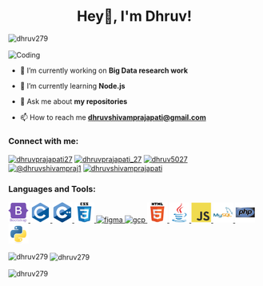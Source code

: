 <h1 align="center">Hey👋, I'm Dhruv!</h1>
<p align="left"> <img src="https://komarev.com/ghpvc/?username=dhruv279&label=Profile%20views&color=0e75b6&style=flat" alt="dhruv279" /> </p>
<img align="center" alt="Coding" width="400" src="https://user-images.githubusercontent.com/56535991/121919004-354b3400-cd54-11eb-968b-5c5c3af89598.gif">

- 🔭 I’m currently working on **Big Data research work**

- 🌱 I’m currently learning **Node.js**

- 💬 Ask me about **my repositories**

- 📫 How to reach me **dhruvshivamprajapati@gmail.com**

<h3 align="left">Connect with me:</h3>
<p align="left">
<a href="https://linkedin.com/in/dhruvprajapati27" target="blank"><img align="center" src="https://raw.githubusercontent.com/rahuldkjain/github-profile-readme-generator/master/src/images/icons/Social/linked-in-alt.svg" alt="dhruvprajapati27" height="30" width="40" /></a>
<a href="https://instagram.com/dhruvprajapati_27" target="blank"><img align="center" src="https://raw.githubusercontent.com/rahuldkjain/github-profile-readme-generator/master/src/images/icons/Social/instagram.svg" alt="dhruvprajapati_27" height="30" width="40" /></a>
<a href="https://www.codechef.com/users/dhruv5027" target="blank"><img align="center" src="https://cdn.jsdelivr.net/npm/simple-icons@3.1.0/icons/codechef.svg" alt="dhruv5027" height="30" width="40" /></a>
<a href="https://www.hackerrank.com/@dhruvshivampraj1" target="blank"><img align="center" src="https://raw.githubusercontent.com/rahuldkjain/github-profile-readme-generator/master/src/images/icons/Social/hackerrank.svg" alt="@dhruvshivampraj1" height="30" width="40" /></a>
<a href="https://auth.geeksforgeeks.org/user/dhruvshivamprajapati" target="blank"><img align="center" src="https://raw.githubusercontent.com/rahuldkjain/github-profile-readme-generator/master/src/images/icons/Social/geeks-for-geeks.svg" alt="dhruvshivamprajapati" height="30" width="40" /></a>
</p>

<h3 align="left">Languages and Tools:</h3>
<p align="left"> <a href="https://getbootstrap.com" target="_blank" rel="noreferrer"> <img src="https://raw.githubusercontent.com/devicons/devicon/master/icons/bootstrap/bootstrap-plain-wordmark.svg" alt="bootstrap" width="40" height="40"/> </a> <a href="https://www.cprogramming.com/" target="_blank" rel="noreferrer"> <img src="https://raw.githubusercontent.com/devicons/devicon/master/icons/c/c-original.svg" alt="c" width="40" height="40"/> </a> <a href="https://www.w3schools.com/cpp/" target="_blank" rel="noreferrer"> <img src="https://raw.githubusercontent.com/devicons/devicon/master/icons/cplusplus/cplusplus-original.svg" alt="cplusplus" width="40" height="40"/> </a> <a href="https://www.w3schools.com/css/" target="_blank" rel="noreferrer"> <img src="https://raw.githubusercontent.com/devicons/devicon/master/icons/css3/css3-original-wordmark.svg" alt="css3" width="40" height="40"/> </a> <a href="https://www.figma.com/" target="_blank" rel="noreferrer"> <img src="https://www.vectorlogo.zone/logos/figma/figma-icon.svg" alt="figma" width="40" height="40"/> </a> <a href="https://cloud.google.com" target="_blank" rel="noreferrer"> <img src="https://www.vectorlogo.zone/logos/google_cloud/google_cloud-icon.svg" alt="gcp" width="40" height="40"/> </a> <a href="https://www.w3.org/html/" target="_blank" rel="noreferrer"> <img src="https://raw.githubusercontent.com/devicons/devicon/master/icons/html5/html5-original-wordmark.svg" alt="html5" width="40" height="40"/> </a> <a href="https://www.java.com" target="_blank" rel="noreferrer"> <img src="https://raw.githubusercontent.com/devicons/devicon/master/icons/java/java-original.svg" alt="java" width="40" height="40"/> </a> <a href="https://developer.mozilla.org/en-US/docs/Web/JavaScript" target="_blank" rel="noreferrer"> <img src="https://raw.githubusercontent.com/devicons/devicon/master/icons/javascript/javascript-original.svg" alt="javascript" width="40" height="40"/> </a> <a href="https://www.mysql.com/" target="_blank" rel="noreferrer"> <img src="https://raw.githubusercontent.com/devicons/devicon/master/icons/mysql/mysql-original-wordmark.svg" alt="mysql" width="40" height="40"/> </a> <a href="https://www.php.net" target="_blank" rel="noreferrer"> <img src="https://raw.githubusercontent.com/devicons/devicon/master/icons/php/php-original.svg" alt="php" width="40" height="40"/> </a> <a href="https://www.python.org" target="_blank" rel="noreferrer"> <img src="https://raw.githubusercontent.com/devicons/devicon/master/icons/python/python-original.svg" alt="python" width="40" height="40"/> </a> </p>

<p><img align="left" src="https://github-readme-stats.vercel.app/api/top-langs?username=dhruv279&show_icons=true&locale=en&layout=compact" alt="dhruv279" /></p>

<p>&nbsp;<img align="center" src="https://github-readme-stats.vercel.app/api?username=dhruv279&show_icons=true&locale=en" alt="dhruv279" /></p>

<p><img align="center" src="https://github-readme-streak-stats.herokuapp.com/?user=dhruv279&" alt="dhruv279" /></p>

